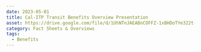 ```yaml
---
date: 2023-05-01
title: Cal-ITP Transit Benefits Overview Presentation
asset: https://drive.google.com/file/d/1UhNTnJAEABnCOFFZ-1xBHDoTYe322t-G/view?usp=share_link
category: Fact Sheets & Overviews
tags:
  - Benefits
---
```

